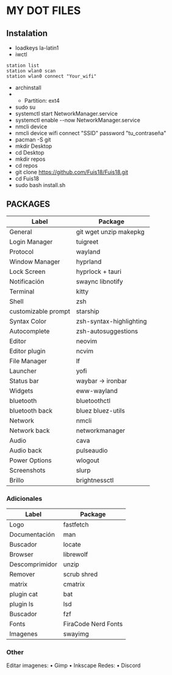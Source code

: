 # MY DOT FILES

## Instalation

- loadkeys la-latin1
- iwctl

```
station list
station wlan0 scan
station wlan0 connect "Your_wifi"
```

- archinstall
- - Partition: ext4
- sudo su
- systemctl start NetworkManager.service
- systemctl enable --now NetworkManager.service
- nmcli device
- nmcli device wifi connect "SSID" password "tu_contraseña"
- pacman -S git
- mkdir Desktop
- cd Desktop
- mkdir repos
- cd repos
- git clone https://github.com/Fuis18/Fuis18.git
- cd Fuis18
- sudo bash install.sh

## PACKAGES

| Label               | Package                 |
| ------------------- | ----------------------- |
| General             | git wget unzip makepkg  |
| Login Manager       | tuigreet                |
| Protocol            | wayland                 |
| Window Manager      | hyprland                |
| Lock Screen         | hyprlock + tauri        |
| Notificación        | swaync libnotify        |
| Terminal            | kitty                   |
| Shell               | zsh                     |
| customizable prompt | starship                |
| Syntax Color        | zsh-syntax-highlighting |
| Autocomplete        | zsh-autosuggestions     |
| Editor              | neovim                  |
| Editor plugin       | ncvim                   |
| File Manager        | lf                      |
| Launcher            | yofi                    |
| Status bar          | waybar -> ironbar       |
| Widgets             | eww-wayland             |
| bluetooth           | bluetoothctl            |
| bluetooth back      | bluez bluez-utils       |
| Network             | nmcli                   |
| Network back        | networkmanager          |
| Audio               | cava                    |
| Audio back          | pulseaudio              |
| Power Options       | wlogout                 |
| Screenshots         | slurp                   |
| Brillo              | brightnessctl           |

### Adicionales

| Label          | Package             |
| -------------- | ------------------- |
| Logo           | fastfetch           |
| Documentación  | man                 |
| Buscador       | locate              |
| Browser        | librewolf           |
| Descomprimidor | unzip               |
| Remover        | scrub shred         |
| matrix         | cmatrix             |
| plugin cat     | bat                 |
| plugin ls      | lsd                 |
| Buscador       | fzf                 |
| Fonts          | FiraCode Nerd Fonts |
| Imagenes       | swayimg             |

### Other

Editar imagenes:
• Gimp
• Inkscape
Redes:
• Discord
